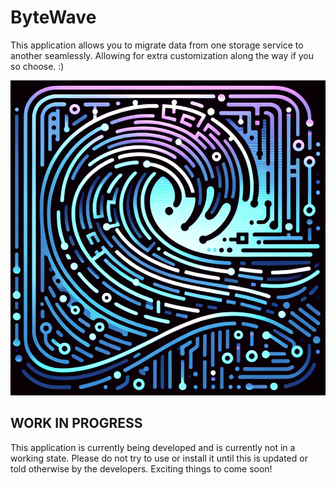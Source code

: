 # ByteWave
This application allows you to migrate data from one storage service to another seamlessly. Allowing for extra customization along the way if you so choose. :) 

![Main Logo](/assets/logo_large_without_text.png)

## WORK IN PROGRESS ## 
This application is currently being developed and is currently not in a working state. Please do not try to use or install it until this is updated or told otherwise by the developers. Exciting things to come soon! 

